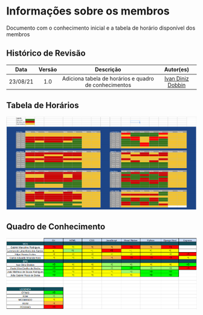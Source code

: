 # Informações sobre os membros

Documento com o conhecimento inicial e a tabela de horário disponível dos membros

## Histórico de Revisão

| Data | Versão | Descrição | Autor(es)|
|:----:|:------:|:---------:|:--------:|
| 23/08/21 | 1.0 | Adiciona tabela de horários e quadro de conhecimentos | [Ivan Diniz Dobbin](https://github.com/darmsDD) |

## Tabela de Horários
[![](./imagens/TabelaHorarios.png)](./imagens/TabelaHorarios.png)

## Quadro de Conhecimento
[![](./imagens/QuadroConhecimentos.png)](./imagens/QuadroConhecimentos.png)